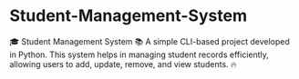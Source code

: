 # Student-Management-System
🎓 Student Management System 📚 A simple CLI-based project developed in Python. This system helps in managing student records efficiently, allowing users to add, update, remove, and view students. 🔥
